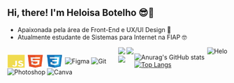 ## Hi, there! I'm Heloisa Botelho 😎👋

- Apaixonada pela área de Front-End e UX/UI Design 💜
- Atualmente estudante de Sistemas para Internet na FIAP 🤓

<img align="right" alt="Helo" height="210" src="https://media.discordapp.net/attachments/823742737962500106/1098317093839061117/Group_3.png?width=665&height=676">
<div style="display: flex">

<div style="display: inline_block"><br>
  <img align="center" alt="Js" height="30" width="40" src="https://raw.githubusercontent.com/devicons/devicon/master/icons/javascript/javascript-plain.svg">
  <img align="center" alt="HTML" height="30" width="40" src="https://raw.githubusercontent.com/devicons/devicon/master/icons/html5/html5-original.svg">
  <img align="center" alt="CSS" height="30" width="40" src="https://raw.githubusercontent.com/devicons/devicon/master/icons/css3/css3-original.svg">
  <img align="center" alt="Figma" height="30" width="40" src="https://cdn.jsdelivr.net/gh/devicons/devicon/icons/figma/figma-original.svg">
  <img align="center" alt="Git" height="30" width="40" src="https://cdn.jsdelivr.net/gh/devicons/devicon/icons/git/git-original.svg">
  <img align="center" alt="Photoshop" height="30" width="40" src="https://cdn.jsdelivr.net/gh/devicons/devicon/icons/photoshop/photoshop-plain.svg">
  <img align="center" alt="Canva" height="30" width="40" src="https://cdn.jsdelivr.net/gh/devicons/devicon/icons/canva/canva-original.svg">
</div>

<br>
<div> 
  <a href = "mailto:heloisa.botelho.hb@gmail.com"><img src="https://img.shields.io/badge/-Gmail-%23333?style=for-the-badge&logo=gmail&logoColor=white" target="_blank"></a>
  <a href="https://www.linkedin.com/in/heloisabotelhoc/" target="_blank"><img src="https://img.shields.io/badge/-LinkedIn-%230077B5?style=for-the-badge&logo=linkedin&logoColor=white" target="_blank"></a> 
   <a href="https://www.behance.net/heloisabotelho" target="_blank"><img src="https://img.shields.io/badge/-Behance-blue?style=for-the-badge&logo=behance&logoColor=white"></a> 
</div>

<br><br>

![Anurag's GitHub stats](https://github-readme-stats.vercel.app/api?username=helobotelho&show_icons=true&theme=ocean_dark)
[![Top Langs](https://github-readme-stats.vercel.app/api/top-langs/?username=helobotelho&layout=compact&theme=ocean_dark)](https://github.com/anuraghazra/github-readme-stats)

</div> 
